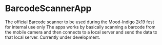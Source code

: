 # BarcodeScannerApp
The official Barcode scanner to be used during the Mood-Indigo 2k19 fest for internal use only
The apps works by basically scanning a barcode from the mobile camera and then connects to a local server and send the data to that local server.
Currently under development.
